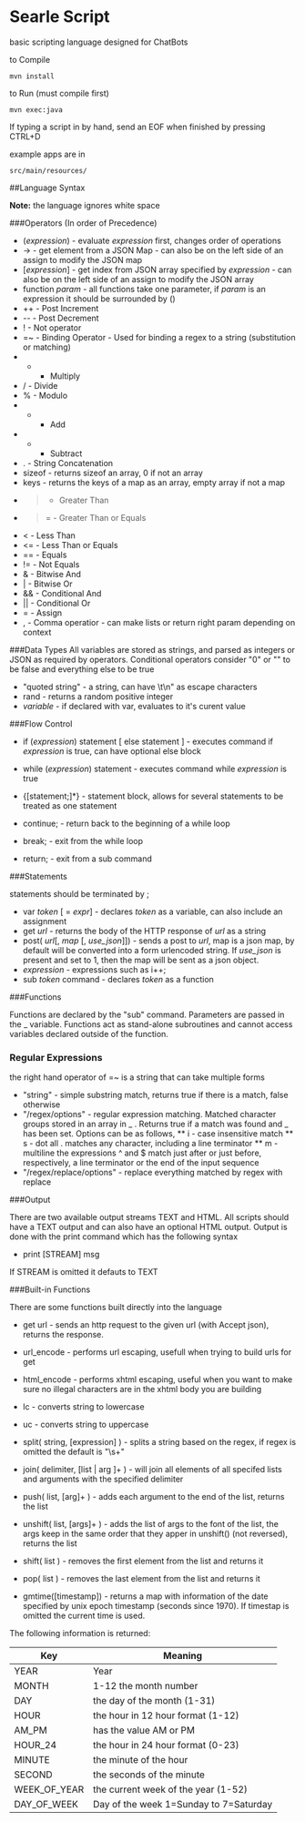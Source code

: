 # Searle Script
basic scripting language designed for ChatBots

to Compile
```
mvn install
```
to Run (must compile first)
```
mvn exec:java
```
If typing a script in by hand, send an EOF when finished by pressing CTRL+D

example apps are in
```
src/main/resources/
```

##Language Syntax

**Note:** the language ignores white space

###Operators (In order of Precedence)
* (*expression*) - evaluate *expression* first, changes order of operations
* ->  - get element from a JSON Map - can also be on the left side of an assign to modify the JSON map
* [*expression*] - get index from JSON array specified by *expression* - can also be on the left side of an assign to modify the JSON array
* function *param* - all functions take one parameter, if *param* is an expression it should be surrounded by ()
* ++ - Post Increment
* -- - Post Decrement
* ! - Not operator
* =~ - Binding Operator - Used for binding a regex to a string (substitution or matching)
* * - Multiply
* / - Divide
* % - Modulo
* + - Add
* - - Subtract
* . - String Concatenation
* sizeof - returns sizeof an array, 0 if not an array
* keys - returns the keys of a map as an array, empty array if not a map
* > - Greater Than
* >= - Greater Than or Equals
* < - Less Than
* <= - Less Than or Equals
* == - Equals
* != - Not Equals
* & - Bitwise And
* | - Bitwise Or
* && - Conditional And
* || - Conditional Or
* = - Assign
* , - Comma operatior - can make lists or return right param depending on context
 
###Data Types
All variables are stored as strings, and parsed as integers or JSON as required by operators.  Conditional operators consider "0" or "" to be false and everything else to be true

* "quoted string" - a string, can have \t\n\" as escape characters
* rand - returns a random positive integer
* *variable* - if declared with var, evaluates to it's curent value

###Flow Control
* if (*expression*) statement [ else statement ]  - executes command if *expression* is true, can have optional else block
* while (*expression*) statement - executes command while *expression* is true
* {[statement;]*} - statement block, allows for several statements to be treated as one statement

* continue; - return back to the beginning of a while loop
* break; - exit from the while loop
* return; - exit from a sub command

###Statements

statements should be terminated by ;

* var *token* [ = *expr*] - declares *token* as a variable, can also include an assignment
* get *url* - returns the body of the HTTP response of *url* as a string
* post( *url*[, *map* [, *use_json*]]) - sends a post to *url*, map is a json map, by default will be converted into a form urlencoded string.  If *use_json* is present and set to 1, then the map will be sent as a json object.
* *expression* - expressions such as i++;
* sub *token* command - declares *token* as a function


###Functions

Functions are declared by the "sub" command.  Parameters are passed in the _ variable.  Functions act as stand-alone subroutines and cannot access variables declared outside of the function.

### Regular Expressions
the right hand operator of =~ is a string that can take multiple forms
* "string" - simple substring match, returns true if there is a match, false otherwise
* "/regex/options" - regular expression matching.  Matched character groups stored in an array in _ . Returns true if a match was found and _ has been set.   Options can be as follows,
** i - case insensitive match
** s - dot all .  matches any character, including a line terminator
** m - multiline  the expressions ^ and $ match just after or just before, respectively, a line terminator or the end of the input sequence
* "/regex/replace/options" - replace everything matched by regex with replace

###Output

There are two available output streams TEXT and HTML.  All scripts should have a TEXT output and can also have an optional HTML output.  Output is done with the print command which has the following syntax
* print [STREAM] msg

If STREAM is omitted it defauts to TEXT

###Built-in Functions

There are some functions built directly into the language
* get url - sends an http request to the given url (with Accept json), returns the response.
* url_encode - performs url escaping, usefull when trying to build urls for get
* html_encode - performs xhtml escaping, useful when you want to make sure no illegal characters are in the xhtml body you are building
* lc - converts string to lowercase
* uc - converts string to uppercase

* split( string, [expression] ) - splits a string based on the regex, if regex is omitted the default is "\\s+"
* join( delimiter, [list | arg ]+ ) - will join all elements of all specifed lists and arguments with the specified delimiter

* push( list, [arg]+ ) - adds each argument to the end of the list, returns the list
* unshift( list, [args]+ ) - adds the list of args to the font of the list, the args keep in the same order that they apper in unshift() (not reversed), returns the list

* shift( list ) - removes the first element from the list and returns it
* pop( list ) - removes the last element from the list and returns it

* gmtime([timestamp]) - returns a map with information of the date specified by unix epoch timestamp (seconds since 1970).  If timestap is omitted the current time is used.

The following information is returned:

Key | Meaning
----|--------
YEAR|Year
MONTH|1-12 the month number
DAY|the day of the month (1-31)
HOUR|the hour in 12 hour format (1-12)
AM_PM|has the value AM or PM
HOUR_24|the hour in 24 hour format (0-23)
MINUTE|the minute of the hour
SECOND|the seconds of the minute
WEEK_OF_YEAR|the current week of the year (1-52)
DAY_OF_WEEK|Day of the week 1=Sunday to 7=Saturday


